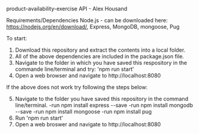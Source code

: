 product-availability-exercise API - Alex Housand

Requirements/Dependencies
Node.js - can be downloaded here: https://nodejs.org/en/download/,
Express,
MongoDB,
mongoose,
Pug

To start:
1) Download this repository and extract the contents into a local folder.
2) All of the above dependencies are included in the package.json file.
3) Navigate to the folder in which you have saved this respository in the commande line/terminal and try:
'npm run start'
4) Open a web browser and navigate to http://localhost:8080

If the above does not work try following the steps below:

5) Navigate to the folder you have saved this repository in the command line/terminal.
  -run npm install express --save
  -run npm install mongodb --save
  -run npm install mongoose
  -run npm install pug
6) Run 'npm run start'
7) Open a web broswer and navigate to http://localhost:8080
